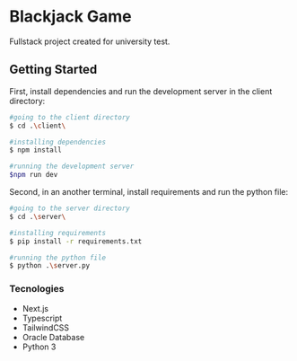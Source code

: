 # Blackjack Game 
Fullstack project created for university test.

## Getting Started

First, install dependencies and run the development server in the client directory:
```bash
#going to the client directory
$ cd .\client\

#installing dependencies
$ npm install

#running the development server
$npm run dev
```
Second, in an another terminal, install requirements and run the python file:
```bash
#going to the server directory
$ cd .\server\

#installing requirements
$ pip install -r requirements.txt

#running the python file
$ python .\server.py
```
### Tecnologies
- Next.js
- Typescript
- TailwindCSS
- Oracle Database
- Python 3



